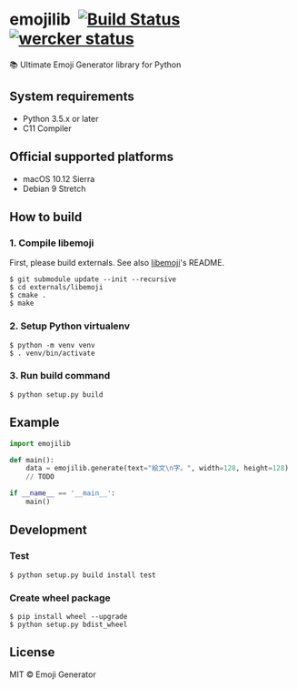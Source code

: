 # emojilib &nbsp;[![Build Status](https://travis-ci.org/emoji-gen/emojilib.svg?branch=master)](https://travis-ci.org/emoji-gen/emojilib) [![wercker status](https://app.wercker.com/status/486fa62cf2efbf47c595632b1e902e58/s/master "wercker status")](https://app.wercker.com/project/byKey/486fa62cf2efbf47c595632b1e902e58)

:books: Ultimate Emoji Generator library for Python

## System requirements

- Python 3.5.x or later
- C11 Compiler

## Official supported platforms

- macOS 10.12 Sierra
- Debian 9 Stretch

## How to build
### 1. Compile libemoji
First, please build externals.
See also [libemoji](https://github.com/emoji-gen/libemoji)'s README.

```
$ git submodule update --init --recursive
$ cd externals/libemoji
$ cmake .
$ make
```

### 2. Setup Python virtualenv
```
$ python -m venv venv
$ . venv/bin/activate
```

### 3. Run build command
```
$ python setup.py build
```

## Example

```python
import emojilib

def main():
    data = emojilib.generate(text="絵文\n字。", width=128, height=128)
    // TODO

if __name__ == '__main__':
    main()
```

## Development
### Test

```
$ python setup.py build install test
```

### Create wheel package

```
$ pip install wheel --upgrade
$ python setup.py bdist_wheel
```

## License
MIT &copy; Emoji Generator
